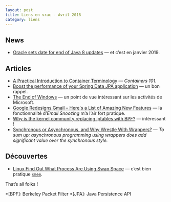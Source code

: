 ```yaml
---
layout: post
title: Liens en vrac - Avril 2018
category: liens
---
```


## News

- [Oracle sets date for end of Java 8 updates](https://www.javaworld.com/article/3269446/oracle-sets-date-for-end-of-java-8-updates.html)
  — et c’est en janvier 2019.

## Articles

- [A Practical Introduction to Container Terminology](https://developers.redhat.com/blog/2018/02/22/container-terminology-practical-introduction/)
  — _Containers 101_.
- [Boost the performance of your Spring Data JPA application](https://blog.ippon.tech/boost-the-performance-of-your-spring-data-jpa-application/)
  — un bon rappel.
- [The End of Windows](https://stratechery.com/2018/the-end-of-windows/)
  — un point de vue intéressant sur les activités de Microsoft.
- [Google Redesigns Gmail – Here's a List of Amazing New Features](https://thehackernews.com/2018/04/new-gmail-redesign.html)
  — la fonctionnalité d’_Email Snoozing_ m’a l’air fort pratique.
- [Why is the kernel community replacing iptables with BPF?](https://cilium.io/blog/2018/04/17/why-is-the-kernel-community-replacing-iptables/)
  — intéressant !
- [Synchronous or Asynchronous, and Why Wrestle With Wrappers?](https://dzone.com/articles/synchronous-or-asynchronous-and-why-wrestle-with-wrappers)
  — _To sum up: asynchronous programming using wrappers does add significant value over the synchronous style._

## Découvertes

- [Linux Find Out What Process Are Using Swap Space](https://www.cyberciti.biz/faq/linux-which-process-is-using-swap/)
  — c’est bien pratique [`smem`](https://www.selenic.com/smem/).

That’s all folks !

*[BPF]: Berkeley Packet Filter
*[JPA]: Java Persistence API
